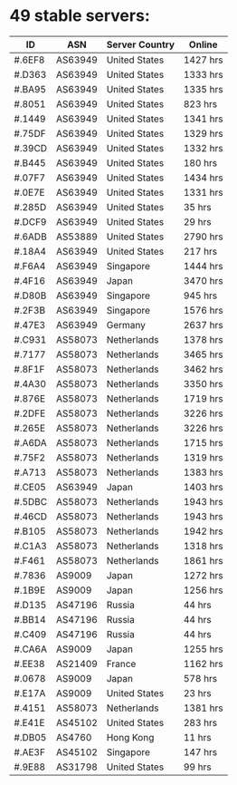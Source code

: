 # 49 stable servers:

| ID | ASN | Server Country | Online |
| ------ | ------ | ------ | ------ |
| #.6EF8 | AS63949 | United States | 1427 hrs |
| #.D363 | AS63949 | United States | 1333 hrs |
| #.BA95 | AS63949 | United States | 1335 hrs |
| #.8051 | AS63949 | United States | 823 hrs |
| #.1449 | AS63949 | United States | 1341 hrs |
| #.75DF | AS63949 | United States | 1329 hrs |
| #.39CD | AS63949 | United States | 1332 hrs |
| #.B445 | AS63949 | United States | 180 hrs |
| #.07F7 | AS63949 | United States | 1434 hrs |
| #.0E7E | AS63949 | United States | 1331 hrs |
| #.285D | AS63949 | United States | 35 hrs |
| #.DCF9 | AS63949 | United States | 29 hrs |
| #.6ADB | AS53889 | United States | 2790 hrs |
| #.18A4 | AS63949 | United States | 217 hrs |
| #.F6A4 | AS63949 | Singapore | 1444 hrs |
| #.4F16 | AS63949 | Japan | 3470 hrs |
| #.D80B | AS63949 | Singapore | 945 hrs |
| #.2F3B | AS63949 | Singapore | 1576 hrs |
| #.47E3 | AS63949 | Germany | 2637 hrs |
| #.C931 | AS58073 | Netherlands | 1378 hrs |
| #.7177 | AS58073 | Netherlands | 3465 hrs |
| #.8F1F | AS58073 | Netherlands | 3462 hrs |
| #.4A30 | AS58073 | Netherlands | 3350 hrs |
| #.876E | AS58073 | Netherlands | 1719 hrs |
| #.2DFE | AS58073 | Netherlands | 3226 hrs |
| #.265E | AS58073 | Netherlands | 3226 hrs |
| #.A6DA | AS58073 | Netherlands | 1715 hrs |
| #.75F2 | AS58073 | Netherlands | 1319 hrs |
| #.A713 | AS58073 | Netherlands | 1383 hrs |
| #.CE05 | AS63949 | Japan | 1403 hrs |
| #.5DBC | AS58073 | Netherlands | 1943 hrs |
| #.46CD | AS58073 | Netherlands | 1943 hrs |
| #.B105 | AS58073 | Netherlands | 1942 hrs |
| #.C1A3 | AS58073 | Netherlands | 1318 hrs |
| #.F461 | AS58073 | Netherlands | 1861 hrs |
| #.7836 | AS9009 | Japan | 1272 hrs |
| #.1B9E | AS9009 | Japan | 1256 hrs |
| #.D135 | AS47196 | Russia | 44 hrs |
| #.BB14 | AS47196 | Russia | 44 hrs |
| #.C409 | AS47196 | Russia | 44 hrs |
| #.CA6A | AS9009 | Japan | 1255 hrs |
| #.EE38 | AS21409 | France | 1162 hrs |
| #.0678 | AS9009 | Japan | 578 hrs |
| #.E17A | AS9009 | United States | 23 hrs |
| #.4151 | AS58073 | Netherlands | 1381 hrs |
| #.E41E | AS45102 | United States | 283 hrs |
| #.DB05 | AS4760 | Hong Kong | 11 hrs |
| #.AE3F | AS45102 | Singapore | 147 hrs |
| #.9E88 | AS31798 | United States | 99 hrs |

